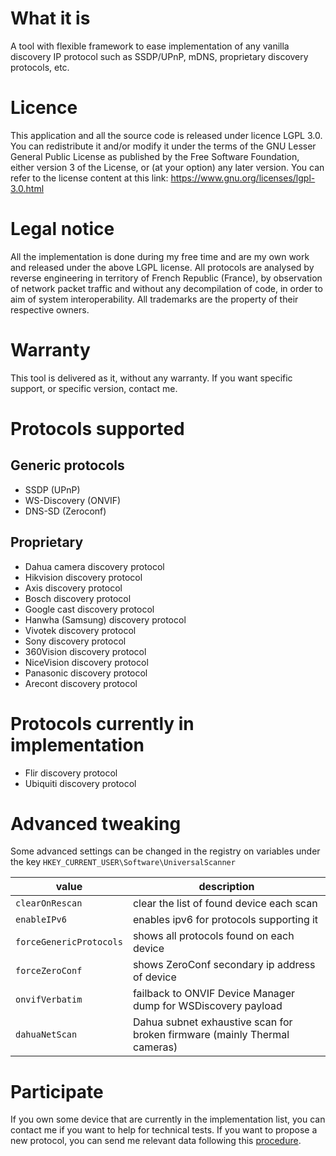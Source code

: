 # What it is
A tool with flexible framework to ease implementation of any vanilla discovery IP protocol such as SSDP/UPnP, mDNS, proprietary discovery protocols, etc. 

# Licence
This application and all the source code is released under licence LGPL 3.0.
You can redistribute it and/or modify it under the terms of the GNU Lesser General Public License as published by the Free Software Foundation, either version 3 of the License, or (at your option) any later version.
You can refer to the license content at this link: https://www.gnu.org/licenses/lgpl-3.0.html

# Legal notice
All the implementation is done during my free time and are my own work and released under the above LGPL license.
All protocols are analysed by reverse engineering in territory of French Republic (France), by observation of network packet traffic and without any decompilation of code, in order to aim of system interoperability.
All trademarks are the property of their respective owners.

# Warranty
This tool is delivered as it, without any warranty. If you want specific support, or specific version, contact me.

# Protocols supported
## Generic protocols
* SSDP (UPnP)
* WS-Discovery (ONVIF)
* DNS-SD (Zeroconf)

## Proprietary
* Dahua camera discovery protocol
* Hikvision discovery protocol
* Axis discovery protocol
* Bosch discovery protocol
* Google cast discovery protocol
* Hanwha (Samsung) discovery protocol
* Vivotek discovery protocol
* Sony discovery protocol
* 360Vision discovery protocol
* NiceVision discovery protocol
* Panasonic discovery protocol
* Arecont discovery protocol

# Protocols currently in implementation
* Flir discovery protocol
* Ubiquiti discovery protocol

# Advanced tweaking
Some advanced settings can be changed in the registry on variables under the key ```HKEY_CURRENT_USER\Software\UniversalScanner```

value                        | description
-----------------------------|--------------------------------------------------------------------------
```clearOnRescan```          | clear the list of found device each scan
```enableIPv6```             | enables ipv6 for protocols supporting it
```forceGenericProtocols```  | shows all protocols found on each device
```forceZeroConf```          | shows ZeroConf secondary ip address of device 
```onvifVerbatim```          | failback to ONVIF Device Manager dump for WSDiscovery payload
```dahuaNetScan```           | Dahua subnet exhaustive scan for broken firmware (mainly Thermal cameras)

# Participate
If you own some device that are currently in the implementation list, you can contact me if you want to help for technical tests.
If you want to propose a new protocol, you can send me relevant data following this [procedure](https://github.com/julienblitte/UniversalScanner/blob/master/doc/Collect%20data%20for%20new%20protocol.docx).

